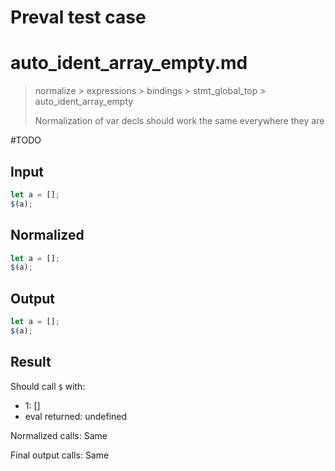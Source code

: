 # Preval test case

# auto_ident_array_empty.md

> normalize > expressions > bindings > stmt_global_top > auto_ident_array_empty
>
> Normalization of var decls should work the same everywhere they are

#TODO

## Input

`````js filename=intro
let a = [];
$(a);
`````

## Normalized

`````js filename=intro
let a = [];
$(a);
`````

## Output

`````js filename=intro
let a = [];
$(a);
`````

## Result

Should call `$` with:
 - 1: []
 - eval returned: undefined

Normalized calls: Same

Final output calls: Same
